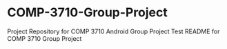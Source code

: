 # COMP-3710-Group-Project
Project Repository for COMP 3710 Android Group Project
Test README for COMP 3710 Group Project
